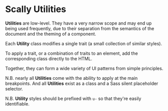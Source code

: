 ﻿# Scally Utilities

**Utilities** are low-level. They have a very narrow scope and may end up being used frequently, due to their separation from the semantics of the document and the theming of a component.

Each **Utility** class modifies a single trait (a small collection of similar styles).

To apply a trait, or a combination of traits to an element, add the corresponding class directly to the HTML.

Together, they can form a wide variety of UI patterns from simple principles.

N.B. nearly all **Utilities** come with the ability to apply at the main breakpoints. And all **Utilities** exist as a class and a Sass silent placeholder selector.

N.B. **Utility** styles should be prefixed with `u-` so that they're easily
identifiable.